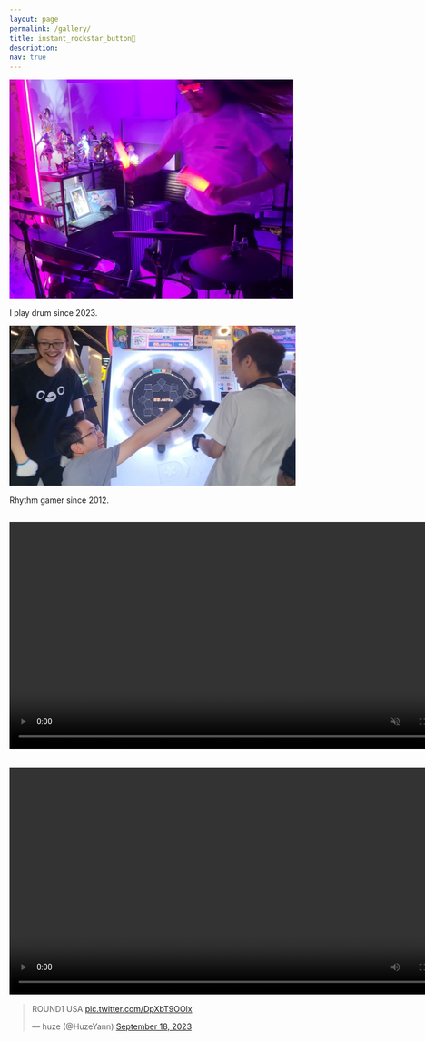 ```yaml
---
layout: page
permalink: /gallery/
title: instant_rockstar_button🔴
description: 
nav: true
---
```


<div class="square">
    <div>
        <img src="/assets/img/instant_rockstar_button.jpg" width=500
            alt="">
    </div>
    <p>
        I play drum since 2023. 
    </p>
    <div>
        <img src="/assets/custom_images/maimai_utage.jpg" width=700
            alt="">
    </div>
    <p>
        Rhythm gamer since 2012.
    </p>
</div>

<!-- <div>
<blockquote class="twitter-tweet" data-media-max-width="560"><p lang="ja" dir="ltr">天楽 <a href="https://t.co/HmCfZ90G0X">pic.twitter.com/HmCfZ90G0X</a></p>&mdash; huze (@HuzeYann) <a href="https://twitter.com/HuzeYann/status/1731538053867442298?ref_src=twsrc%5Etfw">December 4, 2023</a></blockquote> <script async src="https://platform.twitter.com/widgets.js" charset="utf-8"></script> 
</div> -->
<div style="margin-top:30px;">
<video width="800" controls muted autoplay loop>
  <source src="/assets/videos/sugerrush_x264.mp4" type="video/mp4">
</video>
</div>

<div style="margin-top:30px;">
<video width="800" controls>
  <source src="/assets/videos/akatsukiyoru_x264.mp4" type="video/mp4">
</video>
</div>

<div>
<blockquote class="twitter-tweet" data-media-max-width="560"><p lang="en" dir="ltr">ROUND1 USA <a href="https://t.co/DpXbT9OOlx">pic.twitter.com/DpXbT9OOlx</a></p>&mdash; huze (@HuzeYann) <a href="https://twitter.com/HuzeYann/status/1703628380778664323?ref_src=twsrc%5Etfw">September 18, 2023</a></blockquote> <script async src="https://platform.twitter.com/widgets.js" charset="utf-8"></script> 
</div>

<!-- <div>
<blockquote class="twitter-tweet"><p lang="ja" dir="ltr">もっと練習して、いつかバンドでやりたい<br><br>地球最後の告白を - kemu / MORE MORE JUMP！ × 巡音ルカ <a href="https://t.co/hl7NIbjYB9">pic.twitter.com/hl7NIbjYB9</a></p>&mdash; huze (@HuzeYann) <a href="https://twitter.com/HuzeYann/status/1703197259842695313?ref_src=twsrc%5Etfw">September 17, 2023</a></blockquote> <script async src="https://platform.twitter.com/widgets.js" charset="utf-8"></script> 
</div> -->

